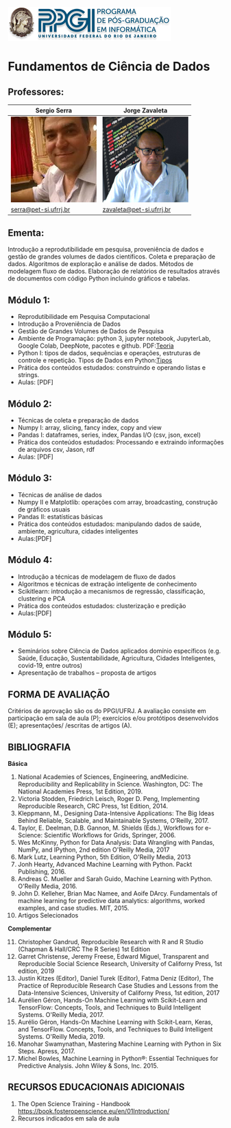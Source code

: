 ![PPGI_UFRJ](imagens/ppgi-ufrj.png)
# Fundamentos de Ciência de Dados

## Professores:

Sergio Serra                  | Jorge Zavaleta
------------------------------|--------------------------------|
 ![serra](imagens/serra.png) | ![Zavaleta](imagens/zavaleta.png)
[serra@pet-si.ufrrj.br](mailto:serra@pet-si.ufrrj.br) | [zavaleta@pet-si.ufrrj.br](zavaleta@pet-si.ufrrj.br)

## Ementa:
Introdução a reprodutibilidade em pesquisa, proveniência de dados e gestão de grandes volumes de dados científicos. Coleta e preparação de dados. Algoritmos de exploração e análise de dados. Métodos de modelagem fluxo de dados. Elaboração de relatórios de resultados através de documentos com código Python incluindo gráficos e tabelas.


## Módulo 1:

- Reprodutibilidade em Pesquisa Computacional
- Introdução a Proveniência de Dados
- Gestão de Grandes Volumes de Dados de Pesquisa
- Ambiente de Programação: python 3, jupyter notebook, JupyterLab, Google Colab, DeepNote, pacotes e github. PDF:[Teoria](imagens/Ambientes_de_programacao.pdf)
- Python I: tipos de dados, sequências e operações, estruturas de controle e repetição.
  Tipos de Dados em Python:[Tipos](FCD_M1_1_Tipos_de_dados.ipynb)
- Prática dos conteúdos estudados: construindo e operando listas e strings.
- Aulas: [PDF]

## Módulo 2:

- Técnicas de coleta e preparação de dados
- Numpy I: array, slicing, fancy index, copy and view
- Pandas I: dataframes, series, index, Pandas I/O (csv, json, excel)
- Prática dos conteúdos estudados: Processando e extraindo informações de arquivos csv, Jason, rdf
- Aulas: [PDF]

## Módulo 3:

- Técnicas de análise de dados
- Numpy II e Matplotlib: operações com array, broadcasting, construção de gráficos usuais
- Pandas II: estatísticas básicas
- Prática dos conteúdos estudados: manipulando dados de saúde, ambiente, agricultura, cidades inteligentes
- Aulas:[PDF]

## Módulo 4:

- Introdução a técnicas de modelagem de fluxo de dados
- Algoritmos e técnicas de extração inteligente de conhecimento
- Scikitlearn:  introdução a mecanismos de regressão, classificação, clustering e PCA
- Prática dos conteúdos estudados: clusterização e predição
- Aulas:[PDF]

## Módulo 5:

- Seminários sobre Ciência de Dados aplicados domínio específicos (e.g. Saúde, Educação, Sustentabilidade, Agricultura, Cidades Inteligentes, covid-19, entre outros)
- Apresentação de trabalhos – proposta de artigos

## FORMA DE AVALIAÇÃO

Critérios de aprovação são os do PPGI/UFRJ. A avaliação consiste em participação em sala de aula (P); exercícios e/ou protótipos desenvolvidos (E); apresentações/ /escritas de artigos (A).



## BIBLIOGRAFIA
**Básica**
1. National Academies of Sciences, Engineering, andMedicine. Reproducibility and Replicability in Science. Washington, DC: The National Academies Press, 1st Edition, 2019.
2. Victoria Stodden, Friedrich Leisch, Roger D. Peng, Implementing Reproducible Research, CRC Press, 1st Edition, 2014.
3. Kleppmann, M., Designing Data-Intensive Applications: The Big Ideas Behind Reliable, Scalable, and Maintainable Systems, O’Reilly, 2017.
4. Taylor, E. Deelman, D.B. Gannon, M. Shields (Eds.), Workflows for e-Science: Scientific Workflows for Grids, Springer, 2006.
5. Wes McKinny, Python for Data Analysis: Data Wrangling with Pandas, NumPy, and IPython, 2nd edition O'Reilly Media, 2017
6. Mark Lutz, Learning Python, 5th Edition, O'Reilly Media, 2013
7. Jonh Hearty, Advanced Machine Learning with Python. Packt Publishing, 2016.
8. Andreas C. Mueller and Sarah Guido, Machine Learning with Python. O'Reilly Media, 2016.
9. John D. Kelleher, Brian Mac Namee, and Aoife DArcy. Fundamentals of machine learning for predictive data analytics: algorithms, worked examples, and case studies. MIT, 2015.
10. Artigos Selecionados


**Complementar**

11. Christopher Gandrud, Reproducible Research with R and R Studio (Chapman & Hall/CRC The R Series) 1st Edition
12. Garret Christense, Jeremy Freese, Edward Miguel, Transparent and Reproducible Social Science Research, University of Californy Press, 1st edition, 2019
13. Justin Kitzes (Editor), Daniel Turek (Editor), Fatma Deniz (Editor), The Practice of Reproducible Research Case Studies and Lessons from the Data-Intensive Sciences, University of Californy Press, 1st edition, 2017
14. Aurélien Géron, Hands-On Machine Learning with Scikit-Learn and TensorFlow: Concepts, Tools, and Techniques to Build Intelligent Systems. O'Reilly Media, 2017.
15. Aurélio Géron, Hands-On Machine Learning with Scikit-Learn, Keras, and TensorFlow. Concepts, Tools, and Techniques to Build Intelligent Systems. O'Reilly Media, 2019.
16. Manohar Swamynathan, Mastering Machine Learning with Python in Six Steps. Apress, 2017.
17. Michel Bowles, Machine Learning in Python®: Essential Techniques for Predictive Analysis. John Wiley & Sons, Inc. 2015.

## RECURSOS EDUCACIONAIS ADICIONAIS

1. The Open Science Training - Handbook https://book.fosteropenscience.eu/en/01Introduction/
2. Recursos indicados em sala de aula
